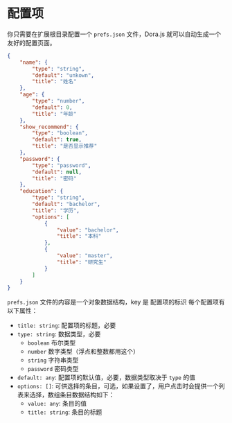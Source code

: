 # 配置项

你只需要在扩展根目录配置一个 `prefs.json` 文件，Dora.js 就可以自动生成一个友好的配置页面。

```json
{
    "name": {
        "type": "string",
        "default": "unkown",
        "title": "姓名"
    },
    "age": {
        "type": "number",
        "default": 0,
        "title": "年龄"
    },
    "show_recommend": {
        "type": "boolean",
        "default": true,
        "title": "是否显示推荐"
    },
    "password": {
        "type": "password",
        "default": null,
        "title": "密码"
    },
    "education": {
        "type": "string",
        "default": "bachelor",
        "title": "学历",
        "options": [
            {
                "value": "bachelor",
                "title": "本科"
            },
            {
                "value": "master",
                "title": "研究生"
            } 
        ]
    }
}
```

`prefs.json` 文件的内容是一个对象数据结构，key 是 配置项的标识
每个配置项有以下属性：
 - `title: string`: 配置项的标题，必要
 - `type: string`: 数据类型，必要
   - `boolean` 布尔类型
   - `number` 数字类型（浮点和整数都用这个）
   - `string` 字符串类型
   - `password` 密码类型
 - `default: any`: 配置项的默认值，必要，数据类型取决于 `type` 的值
 - `options: []`: 可供选择的条目，可选，如果设置了，用户点击时会提供一个列表来选择，数组条目数据结构如下：
   - `value: any`: 条目的值
   - `title: string`: 条目的标题